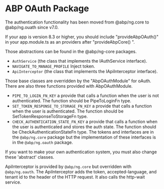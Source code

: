 # ABP OAuth Package

The authentication functionality has been moved from @abp/ng.core to @abp/ng.ouath since v7.0.

If your app is version 8.3 or higher, you should include "provideAbpOAuth()" in your app.module.ts as an providers after "provideAbpCore()
".

Those abstractions can be found in the @abp/ng-core packages.

- `AuthService` (the class that implements the IAuthService interface).
- `NAVIGATE_TO_MANAGE_PROFILE` Inject token.
- `ApiInterceptor` (the class that implements the IApiInterceptor interface).

Those base classes are overridden by the "AbpOAuthModule" for oAuth. There are also three functions provided with AbpOAuthModule.

- `PIPE_TO_LOGIN_FN_KEY` a provide that calls a function when the user is not authenticated. The function should be PipeToLoginFn type.
- `SET_TOKEN_RESPONSE_TO_STORAGE_FN_KEY` a provide that calls a function when the user is authenticated. The function should be SetTokenResponseToStorageFn type.
- `CHECK_AUTHENTICATION_STATE_FN_KEY` a provide that calls a function when the user is authenticated and stores the auth state. The function should be CheckAuthenticationStateFn type.
  The tokens and interfaces are in the `@abp/ng.core` package but the implementation of these interfaces is in the `@abp/ng.oauth` package.

If you want to make your own authentication system, you must also change these 'abstract' classes.

ApiInterceptor is provided by `@abp/ng.core` but overridden with `@abp/ng.oauth`. The ApiInterceptor adds the token, accepted-language, and tenant id to the header of the HTTP request. It also calls the http-wait service.
